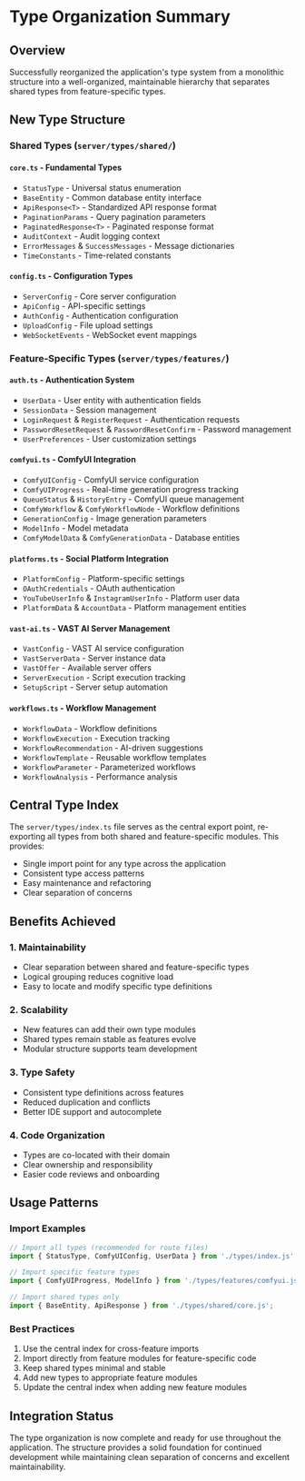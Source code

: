 # Type Organization Summary

## Overview
Successfully reorganized the application's type system from a monolithic structure into a well-organized, maintainable hierarchy that separates shared types from feature-specific types.

## New Type Structure

### Shared Types (`server/types/shared/`)

#### `core.ts` - Fundamental Types
- `StatusType` - Universal status enumeration
- `BaseEntity` - Common database entity interface
- `ApiResponse<T>` - Standardized API response format
- `PaginationParams` - Query pagination parameters
- `PaginatedResponse<T>` - Paginated response format
- `AuditContext` - Audit logging context
- `ErrorMessages` & `SuccessMessages` - Message dictionaries
- `TimeConstants` - Time-related constants

#### `config.ts` - Configuration Types
- `ServerConfig` - Core server configuration
- `ApiConfig` - API-specific settings
- `AuthConfig` - Authentication configuration
- `UploadConfig` - File upload settings
- `WebSocketEvents` - WebSocket event mappings

### Feature-Specific Types (`server/types/features/`)

#### `auth.ts` - Authentication System
- `UserData` - User entity with authentication fields
- `SessionData` - Session management
- `LoginRequest` & `RegisterRequest` - Authentication requests
- `PasswordResetRequest` & `PasswordResetConfirm` - Password management
- `UserPreferences` - User customization settings

#### `comfyui.ts` - ComfyUI Integration
- `ComfyUIConfig` - ComfyUI service configuration
- `ComfyUIProgress` - Real-time generation progress tracking
- `QueueStatus` & `HistoryEntry` - ComfyUI queue management
- `ComfyWorkflow` & `ComfyWorkflowNode` - Workflow definitions
- `GenerationConfig` - Image generation parameters
- `ModelInfo` - Model metadata
- `ComfyModelData` & `ComfyGenerationData` - Database entities

#### `platforms.ts` - Social Platform Integration
- `PlatformConfig` - Platform-specific settings
- `OAuthCredentials` - OAuth authentication
- `YouTubeUserInfo` & `InstagramUserInfo` - Platform user data
- `PlatformData` & `AccountData` - Platform management entities

#### `vast-ai.ts` - VAST AI Server Management
- `VastConfig` - VAST AI service configuration
- `VastServerData` - Server instance data
- `VastOffer` - Available server offers
- `ServerExecution` - Script execution tracking
- `SetupScript` - Server setup automation

#### `workflows.ts` - Workflow Management
- `WorkflowData` - Workflow definitions
- `WorkflowExecution` - Execution tracking
- `WorkflowRecommendation` - AI-driven suggestions
- `WorkflowTemplate` - Reusable workflow templates
- `WorkflowParameter` - Parameterized workflows
- `WorkflowAnalysis` - Performance analysis

## Central Type Index

The `server/types/index.ts` file serves as the central export point, re-exporting all types from both shared and feature-specific modules. This provides:

- Single import point for any type across the application
- Consistent type access patterns
- Easy maintenance and refactoring
- Clear separation of concerns

## Benefits Achieved

### 1. **Maintainability**
- Clear separation between shared and feature-specific types
- Logical grouping reduces cognitive load
- Easy to locate and modify specific type definitions

### 2. **Scalability**
- New features can add their own type modules
- Shared types remain stable as features evolve
- Modular structure supports team development

### 3. **Type Safety**
- Consistent type definitions across features
- Reduced duplication and conflicts
- Better IDE support and autocomplete

### 4. **Code Organization**
- Types are co-located with their domain
- Clear ownership and responsibility
- Easier code reviews and onboarding

## Usage Patterns

### Import Examples
```typescript
// Import all types (recommended for route files)
import { StatusType, ComfyUIConfig, UserData } from './types/index.js';

// Import specific feature types
import { ComfyUIProgress, ModelInfo } from './types/features/comfyui.js';

// Import shared types only
import { BaseEntity, ApiResponse } from './types/shared/core.js';
```

### Best Practices
1. Use the central index for cross-feature imports
2. Import directly from feature modules for feature-specific code
3. Keep shared types minimal and stable
4. Add new types to appropriate feature modules
5. Update the central index when adding new feature modules

## Integration Status

The type organization is now complete and ready for use throughout the application. The structure provides a solid foundation for continued development while maintaining clean separation of concerns and excellent maintainability.